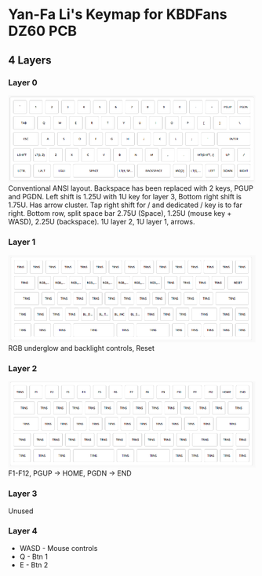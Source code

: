 # Yan-Fa Li's Keymap for KBDFans DZ60 PCB

## 4 Layers

### Layer 0

![layer 0](layer0.png)
Conventional ANSI layout. Backspace has been replaced with 2 keys, PGUP and PGDN.
Left shift is 1.25U with 1U key for layer 3, Bottom right shift is 1.75U. Has arrow cluster. Tap right shift for / and dedicated
/ key is to far right.
Bottom row, split space bar 2.75U (Space), 1.25U (mouse key + WASD), 2.25U (backspace). 1U layer 2, 1U layer 1, arrows.

### Layer 1

![layer 1](layer1.png)
RGB underglow and backlight controls, Reset

### Layer 2

![layer 1](layer2.png)
F1-F12, PGUP -> HOME, PGDN -> END

### Layer 3

Unused

### Layer 4

 * WASD - Mouse controls
 * Q - Btn 1
 * E - Btn 2

